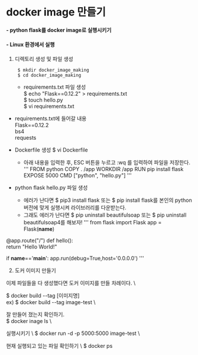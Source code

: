 # docker image 만들기 

#### - python flask를 docker image로 실행시키기
#### - Linux 환경에서 실행




1. 디렉토리 생성 및 파일 생성 

        $ mkdir docker_image_making 
        $ cd docker_image_making 

    - requirements.txt 파일 생성 \
            $ echo "Flask==0.12.2" > requirements.txt \
            $ touch hello.py \
            $ vi requirements.txt  

  - requirements.txt에 들어갈 내용 \
  Flask==0.12.2 \
  bs4 \
  requests

- Dockerfile 생성
$ vi Dockerfile
  - 아래 내용을 입력한 후, ESC 버튼을 누르고 :wq 를 입력하여 파일을 저장한다.
  '''
  FROM python
  COPY . /app
  WORKDIR /app
  RUN pip install flask
  EXPOSE 5000
  CMD ["python", "hello.py"]
  '''
  
 - python flask hello.py 파일 생성
    - 에러가 난다면 $ pip3 install flask 또는 $ pip install flask를 본인의 python 버전에 맞게 실행시켜 라이브러리를 다운받는다.
    - 그래도 에러가 난다면 $ pip uninstall beautifulsoap 또는 $ pip uninstall beautifulsoap4를 해보자!
 '''
from flask import Flask
app = Flask(__name__)

@app.route("/")
def hello():  
        return "Hello World!"

if __name__=='__main__':
    app.run(debug=True,host='0.0.0.0')
'''

2. 도커 이미지 만들기

이제 파일들을 다 생성했다면 도커 이미지를 만들 차례이다. \

$ docker build --tag [이미지명] \
ex) $ docker build --tag image-test \

잘 만들어 졌는지 확인하기. \
$ docker inage ls \ 

실행시키기 \ 
$ docker run -d -p 5000:5000 image-test \ 

현재 실행되고 있는 파일 확인하기 \ 
$ docker ps 




  
  
